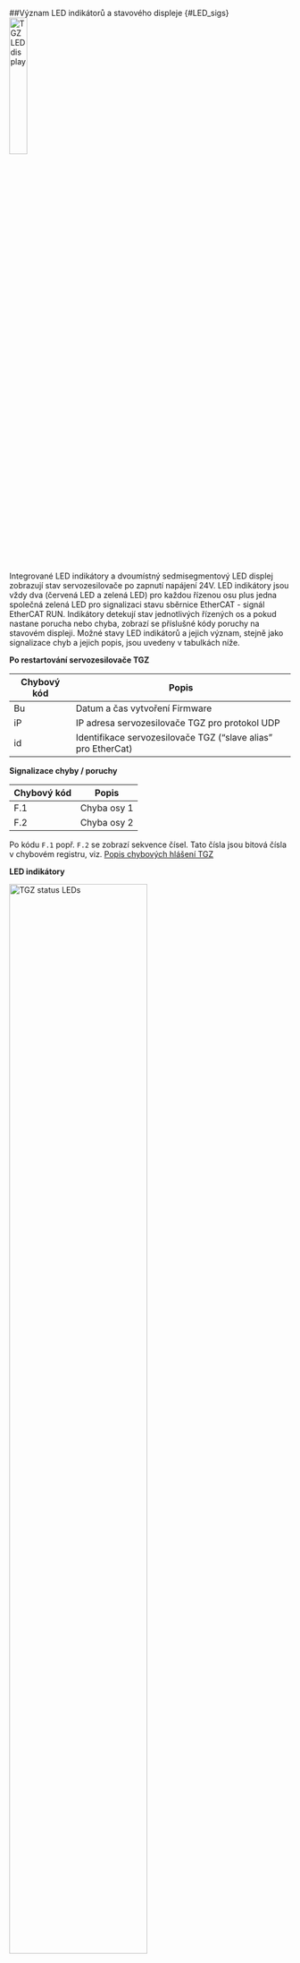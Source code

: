 ##Význam LED indikátorů a stavového displeje {#LED_sigs}
<img src="../../img/TGZ_LED1.png" alt="TGZ LED display" style="width:25%;">

Integrované LED indikátory a dvoumístný sedmisegmentový LED displej zobrazují stav servozesilovače po zapnutí napájení 24V.
LED indikátory jsou vždy dva (červená LED a zelená LED) pro každou řízenou osu plus jedna společná zelená LED pro signalizaci stavu sběrnice EtherCAT - signál EtherCAT RUN.
Indikátory detekují stav jednotlivých řízených os a pokud nastane porucha nebo chyba, zobrazí se příslušné kódy poruchy na stavovém displeji.
Možné stavy LED indikátorů a jejich význam, stejně jako signalizace chyb a jejich popis, jsou uvedeny v tabulkách níže.

**Po restartování servozesilovače TGZ**

| Chybový kód | Popis |
|---|---|
| Bu | Datum a čas vytvoření Firmware |
| iP | IP adresa servozesilovače TGZ pro protokol UDP |
| id | Identifikace servozesilovače TGZ (“slave alias” pro EtherCat) |

**Signalizace chyby / poruchy**

| Chybový kód | Popis |
|---|---|
| F.1 | Chyba osy 1 |
| F.2 | Chyba osy 2 |

Po kódu `F.1` popř. `F.2` se zobrazí sekvence čísel. Tato čísla jsou bitová čísla v chybovém registru, viz. [Popis chybových hlášení TGZ](description.md#errors)

**LED indikátory**   

<img src="../../../../../../source/common/img/statusLedsECAT.svg" alt="TGZ status LEDs" style="width:70%;">

Možné stavy servozesilovače signalizují LED diody **Ready** a **Error**:   

| Servozesilovač TGZ | Červená LED | Zelená LED |
|---|---|---|
| Režim = 0 (vypnuto) | Krátce problikává | Krátce problikává |
| Chyba servozesilovače | Svítí | Nesvítí |
| Servozesilovač připraven, není sepnutý HW ENABLE | Nesvítí | Pomalu bliká |
| Servozesilovač připraven, je sepnutý HW ENABLE | Nesvítí | Bliká |
| Servozesilovač připraven, ve stavu ENABLED | Nesvítí | Svítí |

V případě, že je v servozesilovači nahrán vhodný firmware s podporou sběrnice EtherCAT je pomocí LED diody **ECAT RUN** signalizován stav sběrnice.
Detailní popis jednotlivých stavů EtherCAT naleznete v dokumentaci [ EtherCAT Indicator and Labeling - ETG.1300 S](https://www.ethercat.org/memberarea/download/ETG1300_V1i1i1_S_R_IndicatorLabelingSpecification.pdf).

| Stavy indikátoru | Stav zařízení       | Popis                                |
|------------------|------------------|--------------------------------------|
| Vypnuto          | INITIALISATION   | Zařízení je ve stavu INIT            |
| Bliká            | PRE-OPERATIONAL  | Zařízení je ve stavu PRE-OPERATIONAL |
| Jeden záblesk    | SAFE-OPERATIONAL | Zařízení je ve stavu SAFE-OPERATIONAL|
| Zapnuto          | OPERATIONAL      | Zařízení je ve stavu OPERATIONAL     |

##Popis chybových hlášení {#errors}

| Druh chyby                 | Hodnota chyby v registru `aDriveError` | Číslo chyby na displeji | Popis chyby / možná příčina / řešení |
|----------------------------|----------------------------------------|-------------------------|-------------------------------------|
| Interní chyba              | 0x00000004                             | 02                      | **Příčina**: Interní hardwarová chyba.<br>**Řešení**: Kontaktujte dodavatele zařízení (servis). |
| Přepětí                    | 0x00000008                             | 03                      | Napětí meziobvodu (konektor X2) je příliš vysoké.<br>**Příčina 1**: Napájecí zdroj (DC) je špatně dimenzován nebo špatně nastaven nebo je v poruše.<br>**Řešení 1**: Zkontrolujte napájecí zdroj a jeho parametry.<br>**Příčina 2**: Rekuperační energie servopohonu je vyšší, než může zdroj přijmout.<br>**Řešení 2a**: Upravte hodnotu decelerační rampy na vyšší číslo.<br>**Řešení 2b**: Připojte jiný napájecí zdroj nebo připojte vhodné brzdné rezistory.<br>**Příčina 3**: Nízká hodnota parametru D – VoltDCLinkMaxErrLim.<br>**Řešení 3**: Upravte hodnotu D – VoltDCLinkMaxErrLim. |
| Podpětí                    | 0x00000010                             | 04                      | Napětí meziobvodu (konektor X2) je příliš nízké.<br>**Příčina 1**: Napájecí zdroj (DC) není připojen, je v poruše, je vypnutý nebo nemá dostatečný výkon.<br>**Řešení 1**: Zkontrolujte napájecí zdroj.<br>**Příčina 2**: Vysoká hodnota parametru D – VoltDCLinkMinErrLim.<br>**Řešení 2**: Upravte hodnotu D – VoltDCLinkMinErrLim.<br>**Příčina 3**: Zkrat na meziobvodu.<br>**Řešení 3**: Kontaktujte dodavatele zařízení (servis). |
| Chyba diag. STO            | 0x00000020                             | 05                      | Diagnostika vyhodnotila chybu v obvodech bezpečného přerušení točivého momentu.<br>**Příčina**: Interní hardwarová chyba.<br>**Řešení**: Kontaktujte servisní oddělení. |
| Chyba statické brzdy       | 0x00000040                             | 06                      | Diagnostika vyhodnotila chybu statické brzdy.<br>**Příčina 1**: Brzda je odpojena nebo je nesprávně zadán parametr M-StaticBrake v TGZ GUI.<br>**Řešení 1a**: Ověřte typ motoru a dle něj nastavte parametr M-StaticBrake.<br>**Řešení 1b**: Překontrolujte zapojení kabelů brzdy a zapojení napájení brzdy na měniči. |
| Chyba měření proudu        | 0x00000100                             | 08                      | Obvody měření proudu motoru mají poruchu.<br>**Příčina**: Interní hardwarová chyba.<br>**Řešení**: Kontaktujte servisní oddělení. |
| Přehřátý motor             | 0x00000200                             | 09                      | Motor je přehřátý.<br>**Příčina 1**: Teplota okolí je moc vysoká nebo jsou nevhodné podmínky chlazení.<br>**Řešení 1**: Zvažte zlepšení podmínek chlazení.<br>**Příčina 2**: Motor je výkonově přetěžován.<br>**Řešení 2**: Ověřte dimenzování pohonu a nastavení parametrů motoru dle dat od výrobce motoru.<br>**Příčina 3**: Chyba v zapojení teplotního čidla.<br>**Řešení 3**: Pokud to lze, ověřte zapojení čidla teploty, případně kontaktujte servisní oddělení.<br>**Příčina 4**: Chyba nastavení parametrů.<br>**Řešení 4**: Ověřte nastavení parametrů teplotních limitů a konzultujte se servisním oddělením. Ověřte parametry motoru podle dat od výrobce.<br>**Příčina 5**: Mechanická nebo elektrická závada na motoru.<br>**Řešení 5**: Kontaktujte servisní oddělení. |
| Přehřátý servozesilovač    | 0x00000800                             | 11                      | Servozesilovač TGZ je přehřátý.<br>**Příčina 1**: Teplota okolí je moc vysoká nebo jsou nevhodné podmínky chlazení.<br>**Řešení 1**: Zvažte zlepšení podmínek chlazení.<br>**Příčina 2**: Chyba nastavení parametrů.<br>**Řešení 2**: Ověřte nastavení parametrů teplotních limitů.<br>**Příčina 3**: Závada servozesilovače.<br>**Řešení 3**: Kontaktujte servisní oddělení. |
| Chyba zpětné vazby         | 0x00001000                             | 12                      | Chyba zpětné vazby polohy.<br>**Příčina 1**: Chyba v kabeláži a připojení konektorů.<br>**Řešení 1**: Překontrolujte a opravte kabeláž a připojení konektorů X6, X7.<br>**Příčina 2**: Chyba snímače polohy motoru.<br>**Řešení 2**: Kontaktujte servisní oddělení.<br>**Příčina 3**: Chyba v obvodech servozesilovače.<br>**Řešení 3**: Kontaktujte servisní oddělení. |
| Překročena rychlost        | 0x00004000                             | 14                      | Rychlost změřená snímačem polohy je větší než hodnota parametru M-Nmax.<br>**Příčina 1**: Nevhodně nastavený parametr M-Nmax.<br>**Řešení 1**: Upravte parametr podle dat dodaných výrobcem motoru.<br>**Příčina 2**: Špatně nastavený regulátor rychlosti.<br>**Řešení 2**: Upravte nastavení rychlostního a podružných regulátorů, aby nedocházelo ke kmitání.<br>**Příčina 3**: Chyba měření polohy (rychlosti).<br>**Řešení 3**: Kontaktujte servisní oddělení dodavatele motoru. |
| Poziční chyba              | 0x00008000                             | 15                      | Odchylka žádané a skutečné polohy polohového regulátoru překročila zadanou mez.<br>**Příčina 1**: Nevhodně nastavené parametry regulační struktury.<br>**Řešení 1**: Prověřte a upravte nastavení regulátorů v rámci pracovního cyklu, aby nedocházelo ke kmitání a byla minimální poziční chyba.<br>**Příčina 2**: Servozesilovač není schopen dodat potřebný moment pro dodržení žádané polohy. Může jít i o mechanickou závadu na poháněném systému.<br>**Řešení 2**: Ověřte dimenzování pohonu z hlediska dynamiky a momentu. Případně upravte zrychlení, zpomalení systému. Ověřte, že nejde o mechanickou závadu poháněného systému, zda se nevyskytuje nadměrné tření nebo není zařízení na mechanickém dorazu atd. |
| Chyba trajektorie          | 0x00010000                             | 16                      | Odchylka žádané polohy z nadřazeného systému (ethercat) od skutečné polohy překročila zadanou mez.<br>**Příčina 1**: Nespojitost v poloze zasílané nadřazeným systémem.<br>**Řešení 1**: Kontaktujte dodavatele nadřazeného systému.<br>**Příčina 2**: Souvislost s poziční chybou.<br>**Řešení 2**: Viz. **Řešení** poziční chyby. |
| Chyba průmyslové sběrnice  | 0x00020000                             | 17                      | Nedorazila platná data po průmyslové sběrnici ve stanoveném čase.<br>**Příčina 1**: Závada kabeláže.<br>**Řešení 1**: Překontrolujte kabeláž, konektory.<br>**Příčina 2**: Závada nadřazeného systému.<br>**Řešení 2**: Kontaktujte dodavatele nadřazeného systému.<br>**Příčina 3**: Chyba hardwaru servozesilovače.<br>**Řešení 3**: Kontaktujte servisní oddělení. |
| Chyba parametrů            | 0x00040000                             | 18                      | Při verifikaci sady parametrů došlo k chybě.<br>**Příčina**: Nesprávná sada parametrů.<br>**Řešení**: Kontaktujte dodavatele zařízení. |
